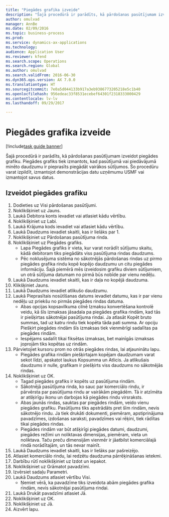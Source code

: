 ```yaml
--- 
title: "Piegādes grafika izveide"
description: "Šajā procedūrā ir parādīts, kā pārdošanas pasūtījumam izveidot piegādes grafiku."
author: omulvad
manager: AnnBe
ms.date: 02/09/2016
ms.topic: business-process
ms.prod: 
ms.service: dynamics-ax-applications
ms.technology: 
audience: Application User
ms.reviewer: kfend
ms.search.scope: Operations
ms.search.region: Global
ms.author: omulvad
ms.search.validFrom: 2016-06-30
ms.dyn365.ops.version: AX 7.0.0
ms.translationtype: HT
ms.sourcegitcommit: 7e0a5d044133b917a3eb9386773205218e5c1b40
ms.openlocfilehash: 956edeac33f8531ecebef64301f2318333000429
ms.contentlocale: lv-lv
ms.lasthandoff: 09/29/2017

---
```

# <a name="create-a-delivery-schedule"></a>Piegādes grafika izveide

[!include[task guide banner](../../includes/task-guide-banner.md)]

Šajā procedūrā ir parādīts, kā pārdošanas pasūtījumam izveidot piegādes grafiku. Piegādes grafiks tiek izmantots, kad pasūtījumā vai piedāvājumā minēto daudzumu ir pieprasīts piegādāt vairākos sūtījumos. Šo procedūru varat izpildīt, izmantojot demonstrācijas datu uzņēmumu USMF vai izmantojot savus datus.


## <a name="create-delivery-schedule"></a>Izveidot piegādes grafiku
1. Dodieties uz Visi pārdošanas pasūtījumi.
2. Noklikšķiniet uz Jauns.
3. Laukā Debitora konts ievadiet vai atlasiet kādu vērtību.
4. Noklikšķiniet uz Labi.
5. Laukā Krājuma kods ievadiet vai atlasiet kādu vērtību.
6. Laukā Daudzums ievadiet skaitli, kas ir lielāks par 1.
7. Noklikšķiniet uz Pārdošanas pasūtījuma rinda.
8. Noklikšķiniet uz Piegādes grafiks.
    * Lapa Piegādes grafiks ir vieta, kur varat norādīt sūtījumu skaitu, kādā debitoram tiks piegādāts viss pasūtījuma rindas daudzums.    
    * Pēc noklusējuma sistēma no sākotnējās pārdošanas rindas uz pirmo piegādes grafika rindu kopē kopējo daudzumu un citu piegādes informāciju. Šajā piemērā mēs izveidosim grafiku diviem sūtījumiem, un otrā sūtījuma datumam no pirmā būs nobīde par vienu nedēļu.  
9. Laukā Daudzums ievadiet skaitli, kas ir daļa no kopējā daudzuma.
10. Klikšķiniet Jauns.
11. Laukā Daudzums ievadiet atlikušo daudzumu.
12. Laukā Pieprasītais nosūtīšanas datums ievadiet datumu, kas ir par vienu nedēļu uz priekšu no pirmās piegādes rindas datuma.
    * Abas opcijas kopsavilkuma cilnē Izmaksu konvertēšana kontrolē veidu, kā šīs izmaksas jāsadala pa piegādes grafika rindām, kad tās ir piešķirtas sākotnējai pasūtījuma rindai. Ja atlasāt Kopēt bruto summas, tad uz katru rindu tiek kopēta tāda pati summa. Ar opciju Piešķirt piegādes rindām šīs izmaksas tiek vienmērīgi sadalītas pa piegādes rindām.  
    * Iespējams sadalīt tikai fiksētas izmaksas, bet mainīgās izmaksas joprojām tiks kopētas uz rindām.  
13. Pārvietojiet kursoru prom no otrās piegādes rindas, lai atjauninātu lapu.
    * Piegādes grafika rindām piešķirtajam kopējam daudzumam varat sekot līdzi, apskatot laukus Kopsumma un Atlicis. Ja atlikušais daudzums ir nulle, grafikam ir piešķirts viss daudzums no sākotnējās rindas.   
14. Noklikšķiniet uz OK.
    * Tagad piegādes grafiks ir kopēts uz pasūtījuma rindām.   
    * Sākotnējā pasūtījuma rinda, ko sauc par komerciālo rindu, ir pārvērsta par pasūtījuma rindu ar vairākām piegādēm. Tā ir atzīmēta ar atšķirīgu ikonu un darbojas kā piegādes rindu virsraksts.  
    * Abas jaunās rindas, sauktas par piegādes rindām, veido vienu piegādes grafiku. Pasūtījums tiks apstrādāts pret šīm rindām, nevis sākotnējo rindu. Ja tiek drukāti dokumenti, piemēram, apstiprinājuma pavadzīmes, izdošanas saraksti, pavadzīmes vai rēķini, tiek rādītas tikai piegādes rindas.   
    * Piegādes rindām var būt atšķirīgi piegādes datumi, daudzumi, piegādes režīmi un noliktavas dimensijas, piemēram, vieta un noliktava. Taču preču dimensijām vienmēr ir jāatbilst komerciālajā rindā norādītajām, un tās nevar mainīt.  
15. Laukā Daudzums ievadiet skaitli, kas ir lielāks par pašreizējo.
16. Atlasiet komerciālo rindu, lai redzētu daudzuma pārrēķināšanas ietekmi.
17. Darbību rūtī noklikšķiniet uz Izdot un iepakot.
18. Noklikšķiniet uz Grāmatot pavadzīmi.
19. Izvērsiet sadaļu Parametri.
20. Laukā Daudzums atlasiet vērtību Visi.
    * Ņemiet vērā, ka pavadzīme tiks izveidota abām piegādes grafika rindām, nevis sākotnējai pasūtījuma rindai.  
21. Laukā Drukāt pavadzīmi atlasiet Jā.
22. Noklikšķiniet uz OK.
23. Noklikšķiniet uz Jā.
24. Aizvērt lapu.


